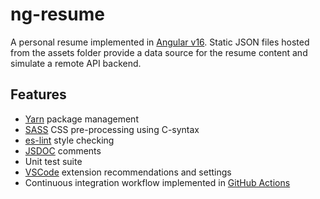 # ng-resume

A personal resume implemented in [Angular v16](https://angular.io/). Static JSON files hosted from the assets folder provide a data source for the resume content and simulate a remote API backend.

## Features

* [Yarn](https://yarnpkg.com) package management
* [SASS](https://sass-lang.com) CSS pre-processing using C-syntax
* [es-lint](https://eslint.org) style checking
* [JSDOC](https://jsdoc.app) comments
* Unit test suite
* [VSCode](https://code.visualstudio.com) extension recommendations and settings
* Continuous integration workflow implemented in [GitHub Actions](https://github.com/features/actions)
